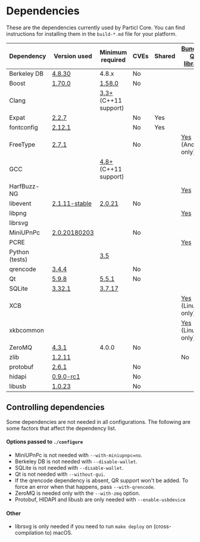 Dependencies
============

These are the dependencies currently used by Particl Core. You can find instructions for installing them in the `build-*.md` file for your platform.

| Dependency | Version used | Minimum required | CVEs | Shared | [Bundled Qt library](https://doc.qt.io/qt-5/configure-options.html#third-party-libraries) |
| --- | --- | --- | --- | --- | --- |
| Berkeley DB | [4.8.30](https://www.oracle.com/technetwork/database/database-technologies/berkeleydb/downloads/index.html) | 4.8.x | No |  |  |
| Boost | [1.70.0](https://www.boost.org/users/download/) | [1.58.0](https://github.com/bitcoin/bitcoin/pull/19667) | No |  |  |
| Clang |  | [3.3+](https://releases.llvm.org/download.html) (C++11 support) |  |  |  |
| Expat | [2.2.7](https://libexpat.github.io/) |  | No | Yes |  |
| fontconfig | [2.12.1](https://www.freedesktop.org/software/fontconfig/release/) |  | No | Yes |  |
| FreeType | [2.7.1](https://download.savannah.gnu.org/releases/freetype) |  | No |  | [Yes](https://github.com/bitcoin/bitcoin/blob/master/depends/packages/qt.mk) (Android only) |
| GCC |  | [4.8+](https://gcc.gnu.org/) (C++11 support) |  |  |  |
| HarfBuzz-NG |  |  |  |  | [Yes](https://github.com/bitcoin/bitcoin/blob/master/depends/packages/qt.mk) |
| libevent | [2.1.11-stable](https://github.com/libevent/libevent/releases) | [2.0.21](https://github.com/bitcoin/bitcoin/pull/18676) | No |  |  |
| libpng |  |  |  |  | [Yes](https://github.com/bitcoin/bitcoin/blob/master/depends/packages/qt.mk) |
| librsvg | |  |  |  |  |
| MiniUPnPc | [2.0.20180203](https://miniupnp.tuxfamily.org/files) |  | No |  |  |
| PCRE |  |  |  |  | [Yes](https://github.com/bitcoin/bitcoin/blob/master/depends/packages/qt.mk) |
| Python (tests) |  | [3.5](https://www.python.org/downloads) |  |  |  |
| qrencode | [3.4.4](https://fukuchi.org/works/qrencode) |  | No |  |  |
| Qt | [5.9.8](https://download.qt.io/official_releases/qt/) | [5.5.1](https://github.com/bitcoin/bitcoin/issues/13478) | No |  |  |
| SQLite | [3.32.1](https://sqlite.org/download.html) | [3.7.17](https://github.com/bitcoin/bitcoin/pull/19077) |  |  |  |
| XCB |  |  |  |  | [Yes](https://github.com/bitcoin/bitcoin/blob/master/depends/packages/qt.mk) (Linux only) |
| xkbcommon |  |  |  |  | [Yes](https://github.com/bitcoin/bitcoin/blob/master/depends/packages/qt.mk) (Linux only) |
| ZeroMQ | [4.3.1](https://github.com/zeromq/libzmq/releases) | 4.0.0 | No |  |  |
| zlib | [1.2.11](https://zlib.net/) |  |  |  | No |
| protobuf | [2.6.1](https://github.com/google/protobuf/releases) |  | No |  |  |
| hidapi | [0.9.0-rc1](https://github.com/particl/hidapi/releases) |  | No |  |  |
| libusb | [1.0.23](https://github.com/libusb/libusb/releases) |  | No |  |  |


Controlling dependencies
------------------------
Some dependencies are not needed in all configurations. The following are some factors that affect the dependency list.

#### Options passed to `./configure`
* MiniUPnPc is not needed with  `--with-miniupnpc=no`.
* Berkeley DB is not needed with `--disable-wallet`.
* SQLite is not needed with `--disable-wallet`.
* Qt is not needed with `--without-gui`.
* If the qrencode dependency is absent, QR support won't be added. To force an error when that happens, pass `--with-qrencode`.
* ZeroMQ is needed only with the `--with-zmq` option.
* Protobuf, HIDAPI and libusb are only needed with `--enable-usbdevice`

#### Other
* librsvg is only needed if you need to run `make deploy` on (cross-compilation to) macOS.
